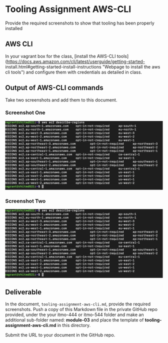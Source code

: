 # Tooling Assignment AWS-CLI

Provide the required screenshots to show that tooling has been properly installed

## AWS CLI

In your vagrant box for the class, [install the AWS-CLI
tools](https://docs.aws.amazon.com/cli/latest/userguide/getting-started-
install.html#getting-started-install-instructions "Webpage to install the aws cli
tools") and configure them with credentials as detailed in class.

## Output of AWS-CLI commands

Take two screenshots and add them to this document.

### Screenshot One

![*aws version*](./images/aws-regions.png "aws version")

### Screenshot Two

![*aws regions*](./images/aws-regions.png "aws regions")

## Deliverable

In the document, `tooling-assignment-aws-cli.md`, provide the required screenshots. Push a copy of this Markdown file in the private GitHub repo provided, under the your itmo-444 or itmo-544 folder and make an additional sub-folder named: **module-03** and place the template of **tooling-assignment-aws-cli.md** in this directory.

Submit the URL to your document in the GitHub repo.
